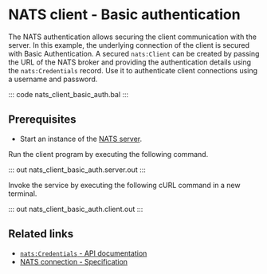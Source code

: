 # NATS client - Basic authentication

The NATS authentication allows securing the client communication with the server. In this example, the underlying connection of the client is secured with Basic Authentication. A secured `nats:Client` can be created by passing the URL of the NATS broker and providing the authentication details using the `nats:Credentials` record. Use it to authenticate client connections using a username and password.

::: code nats_client_basic_auth.bal :::

## Prerequisites
- Start an instance of the [NATS server](https://docs.nats.io/nats-concepts/what-is-nats/walkthrough_setup).

Run the client program by executing the following command.

::: out nats_client_basic_auth.server.out :::

Invoke the service by executing the following cURL command in a new terminal.

::: out nats_client_basic_auth.client.out :::

## Related links
- [`nats:Credentials` - API documentation](https://lib.ballerina.io/ballerinax/nats/latest#Credentials)
- [NATS connection - Specification](https://github.com/ballerina-platform/module-ballerinax-nats/blob/master/docs/spec/spec.md#2-connection)
